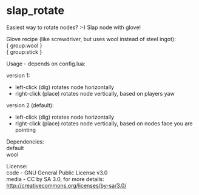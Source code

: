 # slap_rotate  


Easiest way to rotate nodes? :-) 
Slap node with glove! 
  
Glove recipe (like screwdriver, but uses wool instead of steel ingot):  
{ group:wool }  
{ group:stick }  
  
Usage - depends on config.lua: 

version 1:  
- left-click (dig) rotates node horizontally  
- right-click (place) rotates node vertically, based on players yaw  

version 2 (default):  
- left-click (dig)  rotates node horizontally  
- right-click (place) rotates node vertically, based on nodes face you are pointing  
  
Dependencies:  
default  
wool  
  
License:  
code - GNU General Public License v3.0  
media - CC by SA 3.0, for more details: http://creativecommons.org/licenses/by-sa/3.0/  
